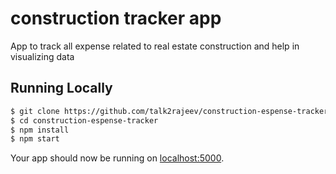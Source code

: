 # construction tracker app

App to track all expense related to real estate construction and help in visualizing data

## Running Locally


```sh
$ git clone https://github.com/talk2rajeev/construction-espense-tracker.git
$ cd construction-espense-tracker
$ npm install
$ npm start
```

Your app should now be running on [localhost:5000](http://localhost:5000/).

